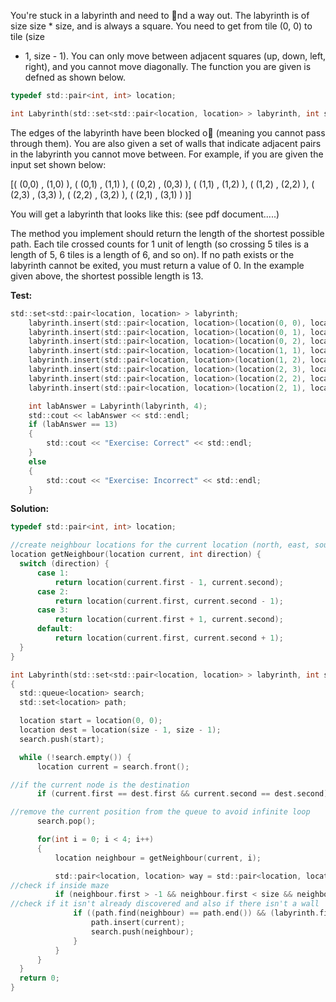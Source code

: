 You're stuck in a labyrinth and need to nd a way out. The labyrinth is of size
size * size, and is always a square. You need to get from tile (0, 0) to tile (size
- 1, size - 1). You can only move between adjacent squares (up, down, left,
right), and you cannot move diagonally. The function you are given is defned
as shown below.

```c
typedef std::pair<int, int> location;

int Labyrinth(std::set<std::pair<location, location> > labyrinth, int size);
```

The edges of the labyrinth have been blocked o (meaning you cannot pass
through them). You are also given a set of walls that indicate adjacent pairs
in the labyrinth you cannot move between. For example, if you are given the
input set shown below:

[( (0,0) , (1,0) ),
 ( (0,1) , (1,1) ),
 ( (0,2) , (0,3) ), 
 ( (1,1) , (1,2) ),
 ( (1,2) , (2,2) ),
 ( (2,3) , (3,3) ),
 ( (2,2) , (3,2) ),
 ( (2,1) , (3,1) ) )]
 
 You will get a labyrinth that looks like this:
 (see pdf document.....)
 
 The method you implement should return the length of the shortest possible
path. Each tile crossed counts for 1 unit of length (so crossing 5 tiles is a length
of 5, 6 tiles is a length of 6, and so on). If no path exists or the labyrinth
cannot be exited, you must return a value of 0. In the example given above, the
shortest possible length is 13.

**Test:**
```c
std::set<std::pair<location, location> > labyrinth;
	labyrinth.insert(std::pair<location, location>(location(0, 0), location(1, 0)));
	labyrinth.insert(std::pair<location, location>(location(0, 1), location(1, 1)));
	labyrinth.insert(std::pair<location, location>(location(0, 2), location(0, 3)));
	labyrinth.insert(std::pair<location, location>(location(1, 1), location(1, 2)));
	labyrinth.insert(std::pair<location, location>(location(1, 2), location(2, 2)));
	labyrinth.insert(std::pair<location, location>(location(2, 3), location(3, 3)));
	labyrinth.insert(std::pair<location, location>(location(2, 2), location(3, 2)));
	labyrinth.insert(std::pair<location, location>(location(2, 1), location(3, 1)));

	int labAnswer = Labyrinth(labyrinth, 4);
	std::cout << labAnswer << std::endl;
	if (labAnswer == 13)
	{
		std::cout << "Exercise: Correct" << std::endl;
	}
	else
	{
		std::cout << "Exercise: Incorrect" << std::endl;
	}
  ```
  
  
  **Solution:**
  ```c
  typedef std::pair<int, int> location;

//create neighbour locations for the current location (north, east, south, west)
location getNeighbour(location current, int direction) {
	switch (direction) {
		case 1:
			return location(current.first - 1, current.second);
		case 2:
			return location(current.first, current.second - 1);
		case 3:
			return location(current.first + 1, current.second);
		default:
			return location(current.first, current.second + 1);
	}
}

int Labyrinth(std::set<std::pair<location, location> > labyrinth, int size)
{
	std::queue<location> search;
	std::set<location> path;

	location start = location(0, 0);
	location dest = location(size - 1, size - 1);
	search.push(start);

	while (!search.empty()) {
		location current = search.front();

//if the current node is the destination
		if (current.first == dest.first && current.second == dest.second) return path.size();

//remove the current position from the queue to avoid infinite loop
		search.pop();

		for(int i = 0; i < 4; i++)
		{
			location neighbour = getNeighbour(current, i);

			std::pair<location, location> way = std::pair<location, location>(current, neighbour);
//check if inside maze
			if (neighbour.first > -1 && neighbour.first < size && neighbour.second > -1 && neighbour.second < size) {
//check if it isn't already discovered and also if there isn't a wall
				if ((path.find(neighbour) == path.end()) && (labyrinth.find(way) == labyrinth.end())) {
					path.insert(current);
					search.push(neighbour);
				}
			}
		}
	}
	return 0;
}

```
 
